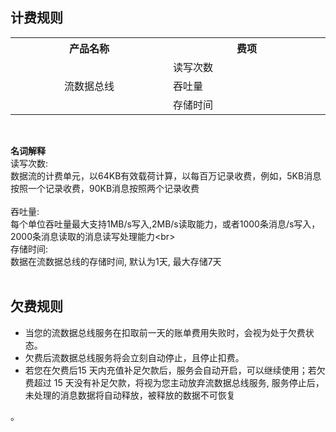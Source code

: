## 计费规则<br>
<table>
     <tr align="center">
        <th width="300">产品名称</th>
        <th width="300">费项</th>
     </tr>
      <tr>
         <td rowspan="3" align="center">流数据总线</td>
         <td>读写次数</td>
      </tr>
      <tr>
         <td>吞吐量</td>
      </tr>
      <tr>
         <td>存储时间</td>
      </tr>
</table>

<br>

**名词解释**<br>
读写次数: <br>
数据流的计费单元，以64KB有效载荷计算，以每百万记录收费，例如，5KB消息按照一个记录收费，90KB消息按照两个记录收费<br>
<br>
吞吐量:<br>
每个单位吞吐量最大支持1MB/s写入,2MB/s读取能力，或者1000条消息/s写入，2000条消息读取的消息读写处理能力\<br>
<br>
存储时间:<br>
数据在流数据总线的存储时间, 默认为1天, 最大存储7天<br>
<br>

## 欠费规则

* 当您的流数据总线服务在扣取前一天的账单费用失败时，会视为处于欠费状态。<br>
* 欠费后流数据总线服务将会立刻自动停止，且停止扣费。<br>
* 若您在欠费后15 天内充值补足欠款后，服务会自动开启，可以继续使用；若欠费超过 15 天没有补足欠款，将视为您主动放弃流数据总线服务, 服务停止后，未处理的消息数据将自动释放，被释放的数据不可恢复

。<br>
